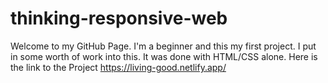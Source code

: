 # thinking-responsive-web
 Welcome to my GitHub Page. I'm a beginner and this my first project. I put in some worth of work into this. It was done with HTML/CSS alone. Here is the link to the Project  https://living-good.netlify.app/

   
